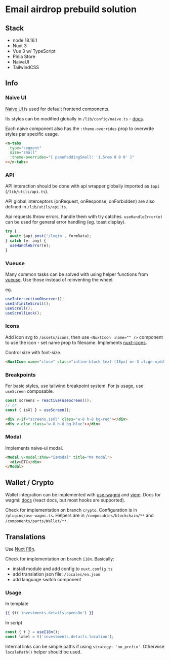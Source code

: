 # Email airdrop prebuild solution

## Stack

- node 18.16.1
- Nuxt 3
- Vue 3 w/ TypeScript
- Pinia Store
- NaiveUI
- TailwindCSS

## Info

### Naive UI

[Naive UI](https://www.naiveui.com/en-US/os-theme) is used for default frontend components.

Its styles can be modified globally in `/lib/config/naive.ts` - [docs](https://www.naiveui.com/en-US/os-theme/docs/customize-theme#Customizing-theme-vars-in-TypeScript).

Each naive component also has the `:theme-overrides` prop to overwrite styles per specific usage.

```html
<n-tabs
  type="segment"
  size="small"
  :theme-overrides="{ panePaddingSmall: '1.5rem 0 0 0' }"
></n-tabs>
```

### API

API interaction should be done with api wrapper globally imported as `$api` (`/lib/utils/api.ts`).

API global interceptors (onRequest, onResponse, onForbidden) are also defined in `/lib/utils/api.ts`.

Api requests throw errors, handle them with try catches. `useHandleError(e)` can be used for general error handling (eg. toast display).

```js
try {
  await $api.post('/login', formData);
} catch (e: any) {
  useHandleError(e);
}
```

### Vueuse

Many common tasks can be solved with using helper functions from [vueuse](https://vueuse.org/functions.html). Use those instead of reinventing the wheel.

eg.

```js
useIntersectionObserver();
useInfiniteScroll();
useScroll();
useScrollLock();
```

### Icons

Add icon svg to `/assets/icons`, then use `<NuxtIcon :name="" />` component to use the icon - set name prop to filename. Implements [nuxt-icons](https://github.com/gitFoxCode/nuxt-icons).

Control size with font-size.

```html
<NuxtIcon name="close" class="inline-block text-[18px] mr-3 align-middle" />
```

### Breakpoints

For basic styles, use tailwind breakpoint system. For js usage, use `useScreen` composable.

```js
const screens = reactive(useScreen());
// or
const { isXl } = useScreen();
```

```html
<div v-if="screens.isXl" class="w-8 h-8 bg-red"></div>
<div v-else class="w-8 h-8 bg-blue"></div>
```

### Modal

Implements naive-ui modal.

```html
<Modal v-model:show="isModal" title="MY Modal">
  <div>ETC</div>
</Modal>
```

## Wallet / Crypto

Wallet integration can be implemented with [use-wagmi](https://github.com/unicape/use-wagmi) and [viem](https://viem.sh/). Docs for wagmi: [docs](https://wagmi.sh/react/getting-started) (react docs, but most hooks are supported).

Check for implementation on branch `crypto`.
Configuration is in `/plugins/use-wagmi.ts`.
Helpers are in `/composables/blockchain/**` and `/components/parts/Wallet/**`.

## Translations

Use [Nuxt i18n](https://github.com/nuxt-modules/i18n).

Check for implementation on branch `i18n`. Basically:

- install module and add config to `nuxt.config.ts`
- add translation json file: `/locales/en.json`
- add language switch component

### Usage

In template

```handlebars
{{ $t('investments.details.opensOn') }}
```

In script

```js
const { t } = useI18n();
const label = t('investments.details.location');
```

Internal links can be simple paths if using `strategy: 'no_prefix'`. Otherwise `localePath()` helper should be used.
